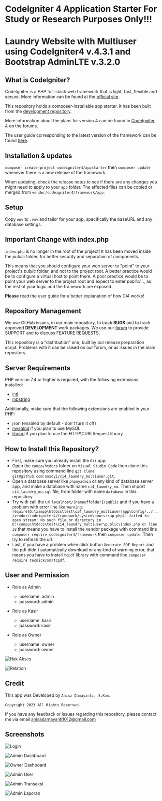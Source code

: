 # CodeIgniter 4 Application Starter For Study or Research Purposes Only!!!
# Laundry Website with Multiuser using CodeIgniter4 v.4.3.1 and Bootstrap AdminLTE v.3.2.0

## What is CodeIgniter?

CodeIgniter is a PHP full-stack web framework that is light, fast, flexible and secure.
More information can be found at the [official site](https://codeigniter.com).

This repository holds a composer-installable app starter.
It has been built from the
[development repository](https://github.com/codeigniter4/CodeIgniter4).

More information about the plans for version 4 can be found in [CodeIgniter 4](https://forum.codeigniter.com/forumdisplay.php?fid=28) on the forums.

The user guide corresponding to the latest version of the framework can be found
[here](https://codeigniter4.github.io/userguide/).

## Installation & updates

`composer create-project codeigniter4/appstarter` then `composer update` whenever
there is a new release of the framework.

When updating, check the release notes to see if there are any changes you might need to apply
to your `app` folder. The affected files can be copied or merged from
`vendor/codeigniter4/framework/app`.

## Setup

Copy `env` to `.env` and tailor for your app, specifically the baseURL
and any database settings.

## Important Change with index.php

`index.php` is no longer in the root of the project! It has been moved inside the *public* folder,
for better security and separation of components.

This means that you should configure your web server to "point" to your project's *public* folder, and
not to the project root. A better practice would be to configure a virtual host to point there. A poor practice would be to point your web server to the project root and expect to enter *public/...*, as the rest of your logic and the
framework are exposed.

**Please** read the user guide for a better explanation of how CI4 works!

## Repository Management

We use GitHub issues, in our main repository, to track **BUGS** and to track approved **DEVELOPMENT** work packages.
We use our [forum](http://forum.codeigniter.com) to provide SUPPORT and to discuss
FEATURE REQUESTS.

This repository is a "distribution" one, built by our release preparation script.
Problems with it can be raised on our forum, or as issues in the main repository.

## Server Requirements

PHP version 7.4 or higher is required, with the following extensions installed:

- [intl](http://php.net/manual/en/intl.requirements.php)
- [mbstring](http://php.net/manual/en/mbstring.installation.php)

Additionally, make sure that the following extensions are enabled in your PHP:

- json (enabled by default - don't turn it off)
- [mysqlnd](http://php.net/manual/en/mysqlnd.install.php) if you plan to use MySQL
- [libcurl](http://php.net/manual/en/curl.requirements.php) if you plan to use the HTTP\CURLRequest library

## How to Install this Repository?

- First, make sure you already install the `Git` app.
- Open the `xampp/htdocs` folder on `Visual Studio Code` then clone this repository using command line `git clone git@github.com:ansdyi/ci4_laundry_multiuser.git`.
- Open a database server like `phpmyadmin` or any kind of database server app, and make a database with name `ci4_laundry_mu`. Then import `ci4_laundry_mu.sql` file, from folder with name `database` in this repository.
- Try with call the url `localhost/[nameoffolder]/public` and if you have a problem with error line like `Warning: require(D:\xampp\htdocs\test\ci4_laundry_multiuser\app\Config/../../vendor/codeigniter4/framework/system\bootstrap.php): failed to open stream: No such file or directory in D:\xampp\htdocs\test\ci4_laundry_multiuser\public\index.php on line 38` that means you have to install the vendor package with command line `composer require codeigniter4/framework` then `composer update`. Then try to refresh the url.
- Last, if you have a problem when click button `Generate PDF Report` and the pdf didn't automatically download or any kind of warning error, that means you have to install `tcpdf` library with command line `composer require tecnickcom/tcpdf`.

## User and Permission

- Role as Admin
  - username: admin
  - password: admin

- Role as Kasir
  - username: kasir
  - password: kasir

- Role as Owner
  - username: owner
  - password: owner

![Hak Akses](https://user-images.githubusercontent.com/107469718/223322235-dea4333b-1d25-4256-af7f-e27659d9112d.PNG)

![Relation](https://user-images.githubusercontent.com/107469718/223322243-3f07e93f-d1c9-40c7-bd28-b26f2d2dc59a.PNG)

## Credit

This app was Developed by `Anisa Damayanti, S.Kom`.

`Copyright 2023 All Rights Reserved`.

If you have any feedback or issues regarding this repository, please contact me via email anisadamayanti1012@gmail.com

## Screenshots

![Login](https://user-images.githubusercontent.com/107469718/223321907-8f1e3d6e-c07c-47f1-9b8d-6a0c64263ca4.png)

![Admin Dashboard](https://user-images.githubusercontent.com/107469718/223321951-f7b469ab-38bd-4b0f-9b79-6a7c91838256.png)

![Owner Dashboard](https://user-images.githubusercontent.com/107469718/223322279-02fe4f8e-d356-4b03-aac8-5cfc93507dee.png)

![Admin User](https://user-images.githubusercontent.com/107469718/223322385-af26fcc6-f353-4ada-8dd6-61c61f0793d4.png)

![Admin Transaksi](https://user-images.githubusercontent.com/107469718/223322417-570d8663-4483-4f16-807a-1d5fe222ca66.png)

![Admin Laporan](https://user-images.githubusercontent.com/107469718/223322448-2313604b-3320-4739-bebe-e422e9ed9045.png)
